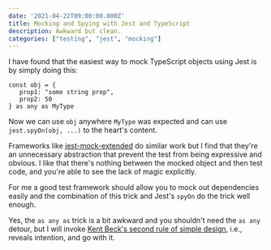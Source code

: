 ```yaml
---
date: '2021-04-22T09:00:00.000Z'
title: Mocking and Spying with Jest and TypeScript
description: Awkward but clean.
categories: ["testing", "jest", "mocking"]
---
```

I have found that the easiest way to mock TypeScript objects using Jest is by simply doing this:

```
const obj = {
   prop1: "some string prop",
   prop2: 50
} as any as MyType
```

Now we can use `obj` anywhere `MyType`  was expected and can use `jest.spyOn(obj, ...)` to the heart's content.

Frameworks like [jest-mock-extended](https://www.npmjs.com/package/jest-mock-extended) do similar work but I find that they're an unnecessary abstraction that prevent the test from being expressive and obvious. I like that there's nothing between the mocked object and then test code, and you're able to see the lack of magic explicitly.

For me a  good test framework should allow you to mock out dependencies easily and the combination of this trick and Jest's `spyOn` do the trick well enough. 

Yes,  the `as any as` trick is a bit awkward and you shouldn't need the `as any` detour, but I will invoke [Kent Beck's second rule of simple design](https://www.martinfowler.com/bliki/BeckDesignRules.html), i.e., reveals intention, and go with it.

